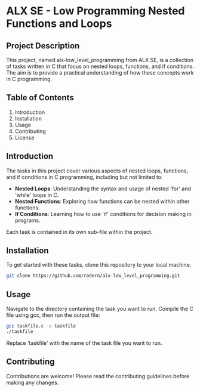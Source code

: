 # ALX SE - Low Programming Nested Functions and Loops

## Project Description

This project, named alx-low_level_programming from ALX SE, is a collection of tasks written in C that focus on nested loops, functions, and if conditions. The aim is to provide a practical understanding of how these concepts work in C programming.

## Table of Contents

1. Introduction
2. Installation
3. Usage
4. Contributing
5. License

## Introduction

The tasks in this project cover various aspects of nested loops, functions, and if conditions in C programming, including but not limited to:

- **Nested Loops**: Understanding the syntax and usage of nested 'for' and 'while' loops in C.
- **Nested Functions**: Exploring how functions can be nested within other functions.
- **If Conditions**: Learning how to use 'if' conditions for decision making in programs.

Each task is contained in its own sub-file within the project.

## Installation

To get started with these tasks, clone this repository to your local machine.

```bash
git clone https://github.com/rodern/alx-low_level_programming.git
```

## Usage
Navigate to the directory containing the task you want to run. Compile the C file using gcc, then run the output file:

```bash
gcc taskfile.c -o taskfile
./taskfile
```

Replace ‘taskfile’ with the name of the task file you want to run.

## Contributing
Contributions are welcome! Please read the contributing guidelines before making any changes.
